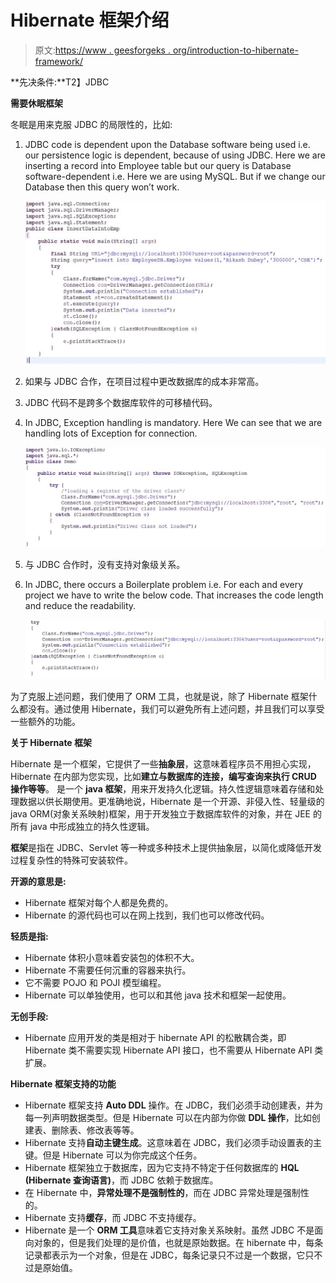 # Hibernate 框架介绍

> 原文:[https://www . geesforgeks . org/introduction-to-hibernate-framework/](https://www.geeksforgeeks.org/introduction-to-hibernate-framework/)

**先决条件:**T2】JDBC

**需要休眠框架**

冬眠是用来克服 JDBC 的局限性的，比如:

1.  JDBC code is dependent upon the Database software being used i.e. our persistence logic is dependent, because of using JDBC. Here we are inserting a record into Employee table but our query is Database software-dependent i.e. Here we are using MySQL. But if we change our Database then this query won’t work.

    ![](img/aecec3acb4471a47fa1782490e7f00ee.png)

2.  如果与 JDBC 合作，在项目过程中更改数据库的成本非常高。
3.  JDBC 代码不是跨多个数据库软件的可移植代码。
4.  In JDBC, Exception handling is mandatory. Here We can see that we are handling lots of Exception for connection.

    ![](img/41bad8d22874e74650ec57d8382bc46c.png)

5.  与 JDBC 合作时，没有支持对象级关系。
6.  In JDBC, there occurs a Boilerplate problem i.e. For each and every project we have to write the below code. That increases the code length and reduce the readability.

    ![](img/99fae8431809bcc34f44f1f3c780052a.png)

为了克服上述问题，我们使用了 ORM 工具，也就是说，除了 Hibernate 框架什么都没有。通过使用 Hibernate，我们可以避免所有上述问题，并且我们可以享受一些额外的功能。

**关于 Hibernate 框架**

Hibernate 是一个框架，它提供了一些**抽象层**，这意味着程序员不用担心实现，Hibernate 在内部为您实现，比如**建立与数据库的连接，编写查询来执行 CRUD 操作等等**。
是一个 **java 框架**，用来开发持久化逻辑。持久性逻辑意味着存储和处理数据以供长期使用。更准确地说，Hibernate 是一个开源、非侵入性、轻量级的 java ORM(对象关系映射)框架，用于开发独立于数据库软件的对象，并在 JEE 的所有 java 中形成独立的持久性逻辑。

**框架**是指在 JDBC、Servlet 等一种或多种技术上提供抽象层，以简化或降低开发过程复杂性的特殊可安装软件。

**开源的意思是:**

*   Hibernate 框架对每个人都是免费的。
*   Hibernate 的源代码也可以在网上找到，我们也可以修改代码。

**轻质是指:**

*   Hibernate 体积小意味着安装包的体积不大。
*   Hibernate 不需要任何沉重的容器来执行。
*   它不需要 POJO 和 POJI 模型编程。
*   Hibernate 可以单独使用，也可以和其他 java 技术和框架一起使用。

**无创手段:**

*   Hibernate 应用开发的类是相对于 hibernate API 的松散耦合类，即 Hibernate 类不需要实现 Hibernate API 接口，也不需要从 Hibernate API 类扩展。

**Hibernate 框架支持的功能**

*   Hibernate 框架支持 **Auto DDL** 操作。在 JDBC，我们必须手动创建表，并为每一列声明数据类型。但是 Hibernate 可以在内部为你做 **DDL 操作**，比如创建表、删除表、修改表等等。
*   Hibernate 支持**自动主键生成**。这意味着在 JDBC，我们必须手动设置表的主键。但是 Hibernate 可以为你完成这个任务。
*   Hibernate 框架独立于数据库，因为它支持不特定于任何数据库的 **HQL (Hibernate 查询语言)**，而 JDBC 依赖于数据库。
*   在 Hibernate 中，**异常处理不是强制性的**，而在 JDBC 异常处理是强制性的。
*   Hibernate 支持**缓存**，而 JDBC 不支持缓存。
*   Hibernate 是一个 **ORM 工具**意味着它支持对象关系映射。虽然 JDBC 不是面向对象的，但是我们处理的是价值，也就是原始数据。在 hibernate 中，每条记录都表示为一个对象，但是在 JDBC，每条记录只不过是一个数据，它只不过是原始值。